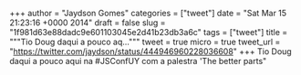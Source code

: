 
+++
author = "Jaydson Gomes"
categories = ["tweet"]
date = "Sat Mar 15 21:23:16 +0000 2014"
draft = false
slug = "1f981d63e88dadc9e601103045e2d41b23db3a6c"
tags = ["tweet"]
title = """Tio Doug daqui a pouco aq..."""
tweet = true
micro = true
tweet_url = "https://twitter.com/jaydson/status/444946960228036608"
+++
Tio Doug daqui a pouco aqui na #JSConfUY com a palestra 'The better parts"
